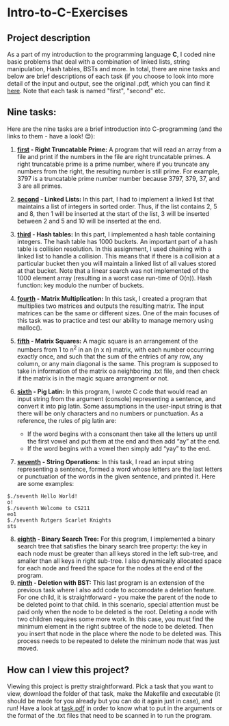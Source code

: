 # Intro-to-C-Exercises

## Project description

As a part of my introduction to the programming language **C**, I coded nine basic problems that deal with a combination of linked lists, string manipulation, Hash tables, BSTs and more. In total, there are nine tasks and below are brief descriptions of each task (if you choose to look into more detail of the input and output, see the original .pdf, which you can find it [here](task.pdf). Note that each task is named "first", "second" etc. 

## Nine tasks:

Here are the nine tasks are a brief introduction into C-programming (and the links to them - have a look! :blush:):

1. **[first](/first/) - Right Truncatable Prime:** A program that will read an array from a file and print if the numbers in the file are right truncatable primes. A right truncatable prime is a prime number, where if you truncate any numbers from the right, the resulting number is still prime. For example, 3797 is a truncatable prime number number because 3797, 379, 37, and 3 are all primes.
2. **[second](/second/) - Linked Lists:** In this part, I had to implement a linked list that maintains a list of integers in sorted order. Thus, if the list contains 2, 5 and 8, then 1 will be inserted at the start of the list, 3 will be inserted between 2 and 5 and 10 will be inserted at the end.
3. **[third](/third/) - Hash tables:** In this part, I implemented a hash table containing integers. The hash table has 1000 buckets. An important part of a hash table is collision resolution. In this assignment, I used chaining with a linked list to handle a collision. This means that if there is a collision at a particular bucket then you will maintain a linked list of all values stored at that bucket. Note that a linear search was not implemented of the 1000 element array (resulting in a worst case run-time of O(n)). Hash function: key modulo the number of buckets.
4. **[fourth](/fourth/) - Matrix Multiplication:**  In this task, I created a program that multiplies two matrices and outputs the resulting matrix. The input matrices can be the same or different sizes. One of the main focuses of this task was to practice and test our ability to manage memory using malloc(). 
5. **[fifth](/fifth/) - Matrix Squares:** A magic square is an arrangement of the numbers from 1 to n<sup>2</sup> in an (n x n) matrix, with each number occurring exactly once, and such that the sum of the entries of any row, any column, or any main diagonal is the same. This program is supposed to take in information of the matrix oa neighboring .txt file, and then check if the matrix is in the magic square arrangment or not.
6. **[sixth](/sixth/) - Pig Latin:** In this program, I wrote C code that would read an input string from the argument (console) representing a sentence, and convert it into pig latin. Some assumptions in the user-input string is that there will be only characters and no numbers or punctuation. As a reference, the rules of pig latin are:

     * If the word begins with a consonant then take all the letters up until the first vowel and put them at the end and then add “ay” at the end.
     * If the word begins with a vowel then simply add “yay” to the end.

7. **[seventh](/seventh/) - String Operations:** In this task, I read an input string representing a sentence, formed a word whose letters are the last letters or punctuation of the words in the given sentence, and printed it. Here are some examples:
```
$./seventh Hello World!
o!
$./seventh Welcome to CS211
eo1
$./seventh Rutgers Scarlet Knights
sts
```
8. **[eighth](/eighth/) - Binary Search Tree:** For this program, I implemented a binary search tree that satisfies the binary search tree property: the key in each node must be greater than all keys stored in the left sub-tree, and smaller than all keys in right sub-tree. I also dynamically allocated space for each node and freed the space for the nodes at the end of the program.
9. **[ninth](/ninth/) - Deletion with BST:** This last program is an extension of the previous task where I also add code to accomodate a deletion feature. For one child, it is straightforward - you make the parent of the node to be deleted point to that child. In this scenario, special attention must be paid only when the node to be deleted is the root. Deleting a node with two children requires some more work. In this case, you must find the minimum element in the right subtree of the node to be deleted. Then you insert that node in the place where the node to be deleted was. This process needs to be repeated to delete the minimum node that was just moved.

## How can I view this project?

Viewing this project is pretty straightforward. Pick a task that you want to view, download the folder of that task, make the Makefile and executable (it should be made for you already but you can do it again just in case), and run! Have a look at [task.pdf](task.pdf) in order to know what to put in the arguments or the format of the .txt files that need to be scanned in to run the program. 
